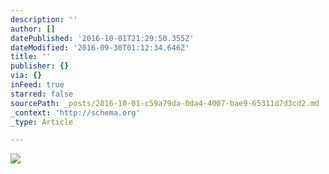 ```yaml
---
description: ''
author: []
datePublished: '2016-10-01T21:29:50.355Z'
dateModified: '2016-09-30T01:12:34.646Z'
title: ''
publisher: {}
via: {}
inFeed: true
starred: false
sourcePath: _posts/2016-10-01-c59a79da-0da4-4007-bae9-65311d7d3cd2.md
_context: 'http://schema.org'
_type: Article

---
```

![](https://the-grid-user-content.s3-us-west-2.amazonaws.com/32f1e7e2-0d16-4ff1-bf76-39ddb1b002e7.jpg)